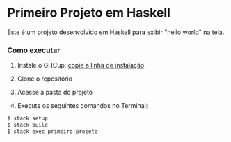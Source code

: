 # Primeiro Projeto em Haskell

Este é um projeto desenvolvido em Haskell para exibir "hello world" na tela.

### Como executar

1. Instale o GHCup: [copie a linha de instalação](https://www.haskell.org/ghcup/)

2. Clone o repositório

3. Acesse a pasta do projeto

4. Execute os seguintes comandos no Terminal:

```bash
$ stack setup
$ stack build
$ stack exec primeiro-projeto
```